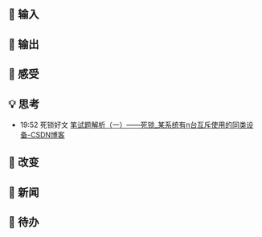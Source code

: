 ## 👋 输入

## 🙏 输出

## 💖 感受

## 💡 思考
- 19:52 死锁好文 [笔试题解析（一）——死锁\_某系统有n台互斥使用的同类设备-CSDN博客](https://blog.csdn.net/CDCSPR/article/details/100609551#commentBox)

## 🌲 改变

## 📰 新闻

## 🎈 待办